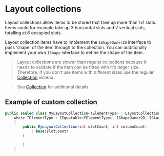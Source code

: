# Layout collections

Layout collections allow items to be stored that take up more than 1x1 slots. Items could for example take up 3 horizontal slots and 2 vertical slots, totalling at 6 occupied slots. 

Layout collection items have to implement the `IShapeOwner2D` interface to pass 'shape' of the item through to the collection. You can additionally implement your own `IShape` interface to define the shape of the item.

> Layout collections are slower than regular collections because it needs to validate if the item can be fitted with it's larger size. Therefore, if you don't use items with different sizes use the regular [Collection](Collection.md) instead.

> See [Collection](Collection.md) for additional details.

## Example of custom collection

```csharp
public sealed class MyLayoutCollection<TElementType> : LayoutCollection<TElementType>
    where TElementType : IEquatable<TElementType>, IShapeOwner2D, IStackable, IIdentifiable, ICloneable<TElementType>
    {
        public MyLayoutCollection(int slotCount, int columnCount)
            : base(slotCount)
        {

        }
    }
```